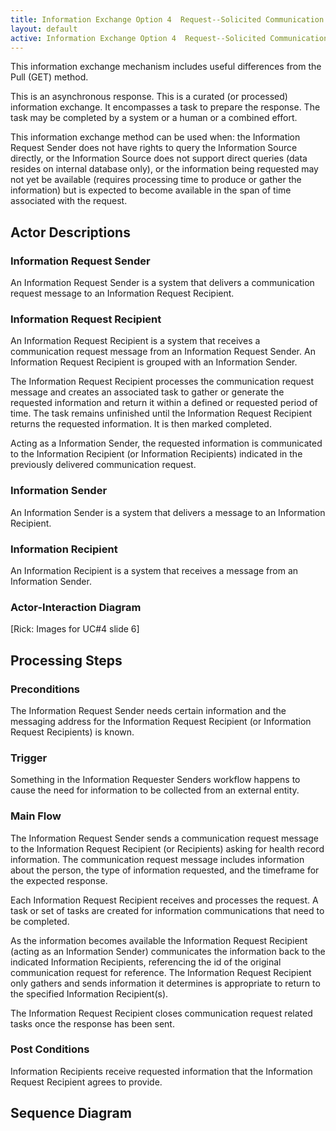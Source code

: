 ```yaml
---
title: Information Exchange Option 4  Request--Solicited Communication
layout: default
active: Information Exchange Option 4  Request--Solicited Communication
---
```


This information exchange mechanism includes useful differences from the Pull (GET) method. 

This is an asynchronous response. This is a curated (or processed) information exchange. It encompasses a task to prepare the response. The task may be completed by a system or a human or a combined effort.

This information exchange method can be used when: the Information Request Sender does not have rights to query the Information Source directly, or the Information Source does not support direct queries (data resides on internal database only), or the information being requested may not yet be available (requires processing time to produce or gather the information) but is expected to become available in the span of time associated with the request. 

## Actor Descriptions
### Information Request Sender
An Information Request Sender is a system that delivers a communication request message to an Information Request Recipient.

### Information Request Recipient
An Information Request Recipient is a system that receives a communication request message from an Information Request Sender. An Information Request Recipient is grouped with an Information Sender.  

The Information Request Recipient processes the communication request message and creates an associated task to gather or generate the requested information and return it within a defined or requested period of time.  The task remains unfinished until the Information Request Recipient returns the requested information. It is then marked completed.

Acting as a Information Sender, the requested information is communicated to the Information Recipient (or Information Recipients) indicated in the previously delivered communication request.

### Information Sender
An Information Sender is a system that delivers a message to an Information Recipient.

### Information Recipient
An Information Recipient is a system that receives a message from an Information Sender.

### Actor-Interaction Diagram
[Rick: Images for UC#4 slide 6]

## Processing Steps
### Preconditions
The Information Request Sender needs certain information and the messaging address for the Information Request Recipient (or Information Request Recipients) is known.

### Trigger
Something in the Information Requester Senders workflow happens to cause the need for information to be collected from an external entity.

### Main Flow
The Information Request Sender sends a communication request message to the Information Request Recipient (or Recipients) asking for health record information. The communication request message includes information about the person, the type of information requested, and the timeframe for the expected response. 

Each Information Request Recipient receives and processes the request. A task or set of tasks are created for information communications that need to be completed. 

As the information becomes available the Information Request Recipient (acting as an Information Sender) communicates the information back to the indicated Information Recipients, referencing the id of the original communication request for reference. The Information Request Recipient only gathers and sends information it determines is appropriate to return to the specified Information Recipient(s).

The Information Request Recipient closes communication request related tasks once the response has been sent.

### Post Conditions
Information Recipients receive requested information that the Information Request Recipient agrees to provide.
## Sequence Diagram